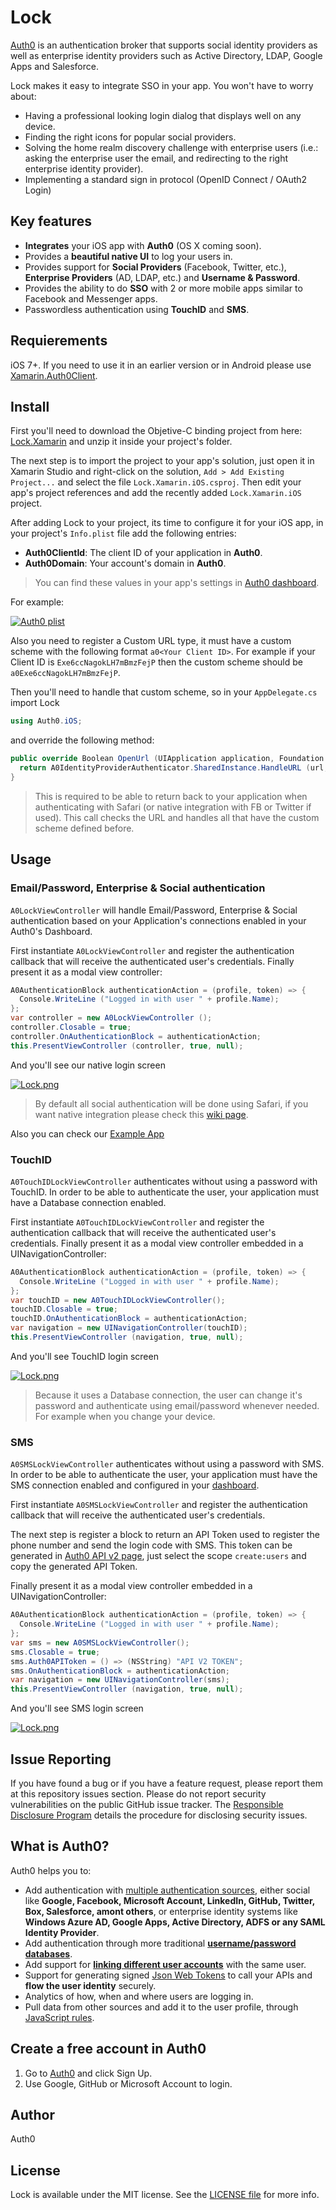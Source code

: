 # Lock

[Auth0](https://auth0.com) is an authentication broker that supports social identity providers as well as enterprise identity providers such as Active Directory, LDAP, Google Apps and Salesforce.

Lock makes it easy to integrate SSO in your app. You won't have to worry about:

* Having a professional looking login dialog that displays well on any device.
* Finding the right icons for popular social providers.
* Solving the home realm discovery challenge with enterprise users (i.e.: asking the enterprise user the email, and redirecting to the right enterprise identity provider).
* Implementing a standard sign in protocol (OpenID Connect / OAuth2 Login)

## Key features

* **Integrates** your iOS app with **Auth0** (OS X coming soon).
* Provides a **beautiful native UI** to log your users in.
* Provides support for **Social Providers** (Facebook, Twitter, etc.), **Enterprise Providers** (AD, LDAP, etc.) and **Username & Password**.
* Provides the ability to do **SSO** with 2 or more mobile apps similar to Facebook and Messenger apps.
* Passwordless authentication using **TouchID** and **SMS**.

## Requierements

iOS 7+. If you need to use it in an earlier version or in Android please use [Xamarin.Auth0Client](https://github.com/auth0/Xamarin.Auth0Client).

## Install

First you'll need to download the Objetive-C binding project from here: [Lock.Xamarin](https://github.com/auth0/Lock.Xamarin/releases/download/1.0.0/Lock.Xamarin.zip) and unzip it inside your project's folder.

The next step is to import the project to your app's solution, just open it in Xamarin Studio and right-click on the solution, `Add > Add Existing Project...` and select the file `Lock.Xamarin.iOS.csproj`. Then edit your app's project references and add the recently added `Lock.Xamarin.iOS` project.

After adding Lock to your project, its time to configure it for your iOS app, in your project's `Info.plist` file add the following entries:

* __Auth0ClientId__: The client ID of your application in __Auth0__.
* __Auth0Domain__: Your account's domain in __Auth0__.

> You can find these values in your app's settings in [Auth0 dashboard](https://app.auth0.com/#/applications).

For example:

[![Auth0 plist](http://assets.auth0.com/mobile-sdk-lock/example-plist.png)](http://auth0.com)

Also you need to register a Custom URL type, it must have a custom scheme with the following format `a0<Your Client ID>`. For example if your Client ID is `Exe6ccNagokLH7mBmzFejP` then the custom scheme should be `a0Exe6ccNagokLH7mBmzFejP`.

Then you'll need to handle that custom scheme, so in your `AppDelegate.cs` import Lock

```c#
using Auth0.iOS;
```

and override the following method:

```c#
public override Boolean OpenUrl (UIApplication application, Foundation.NSUrl url, string sourceApplication, Foundation.NSObject annotation) {
  return A0IdentityProviderAuthenticator.SharedInstance.HandleURL (url, sourceApplication);
}
```

> This is required to be able to return back to your application when authenticating with Safari (or native integration with FB or Twitter if used). This call checks the URL and handles all that have the custom scheme defined before.

## Usage

### Email/Password, Enterprise & Social authentication

`A0LockViewController` will handle Email/Password, Enterprise & Social authentication based on your Application's connections enabled in your Auth0's Dashboard.

First instantiate `A0LockViewController` and register the authentication callback that will receive the authenticated user's credentials. Finally present it as a modal view controller:

```c#
A0AuthenticationBlock authenticationAction = (profile, token) => {
  Console.WriteLine ("Logged in with user " + profile.Name);
};
var controller = new A0LockViewController ();
controller.Closable = true;
controller.OnAuthenticationBlock = authenticationAction;
this.PresentViewController (controller, true, null);
```
And you'll see our native login screen

[![Lock.png](http://blog.auth0.com.s3.amazonaws.com/Lock-Widget-Screenshot.png)](https://auth0.com)

> By default all social authentication will be done using Safari, if you want native integration please check this [wiki page](https://github.com/auth0/Lock.Xamarin/wiki/Native-Social-Authentication).

Also you can check our [Example App](https://github.com/auth0/Lock.Xamarin/tree/master/iOS/Sample)

### TouchID

`A0TouchIDLockViewController` authenticates without using a password with TouchID. In order to be able to authenticate the user, your application must have a Database connection enabled.

First instantiate `A0TouchIDLockViewController` and register the authentication callback that will receive the authenticated user's credentials. Finally present it as a modal view controller embedded in a UINavigationController:
```c#
A0AuthenticationBlock authenticationAction = (profile, token) => {
  Console.WriteLine ("Logged in with user " + profile.Name);
};
var touchID = new A0TouchIDLockViewController();
touchID.Closable = true;
touchID.OnAuthenticationBlock = authenticationAction;
var navigation = new UINavigationController(touchID);
this.PresentViewController (navigation, true, null);
```
And you'll see TouchID login screen

[![Lock.png](http://blog.auth0.com.s3.amazonaws.com/Lock-TouchID-Screenshot.png)](https://auth0.com)

> Because it uses a Database connection, the user can change it's password and authenticate using email/password whenever needed. For example when you change your device.

### SMS

`A0SMSLockViewController` authenticates without using a password with SMS. In order to be able to authenticate the user, your application must have the SMS connection enabled and configured in your [dashboard](https://app.auth0.com/#/connections/passwordless).

First instantiate `A0SMSLockViewController` and register the authentication callback that will receive the authenticated user's credentials.

The next step is register a block to return an API Token used to register the  phone number and send the login code with SMS. This token can be generated in  [Auth0 API v2 page](https://docs.auth0.com/apiv2), just select the scope `create:users` and copy the generated API Token.

Finally present it as a modal view controller embedded in a UINavigationController:
```c#
A0AuthenticationBlock authenticationAction = (profile, token) => {
  Console.WriteLine ("Logged in with user " + profile.Name);
};
var sms = new A0SMSLockViewController();
sms.Closable = true;
sms.Auth0APIToken = () => (NSString) "API V2 TOKEN";
sms.OnAuthenticationBlock = authenticationAction;
var navigation = new UINavigationController(sms);
this.PresentViewController (navigation, true, null);
```
And you'll see SMS login screen

[![Lock.png](http://blog.auth0.com.s3.amazonaws.com/Lock-SMS-Screenshot.png)](https://auth0.com)

## Issue Reporting

If you have found a bug or if you have a feature request, please report them at this repository issues section. Please do not report security vulnerabilities on the public GitHub issue tracker. The [Responsible Disclosure Program](https://auth0.com/whitehat) details the procedure for disclosing security issues.

## What is Auth0?

Auth0 helps you to:

* Add authentication with [multiple authentication sources](https://docs.auth0.com/identityproviders), either social like **Google, Facebook, Microsoft Account, LinkedIn, GitHub, Twitter, Box, Salesforce, amont others**, or enterprise identity systems like **Windows Azure AD, Google Apps, Active Directory, ADFS or any SAML Identity Provider**.
* Add authentication through more traditional **[username/password databases](https://docs.auth0.com/mysql-connection-tutorial)**.
* Add support for **[linking different user accounts](https://docs.auth0.com/link-accounts)** with the same user.
* Support for generating signed [Json Web Tokens](https://docs.auth0.com/jwt) to call your APIs and **flow the user identity** securely.
* Analytics of how, when and where users are logging in.
* Pull data from other sources and add it to the user profile, through [JavaScript rules](https://docs.auth0.com/rules).

## Create a free account in Auth0

1. Go to [Auth0](https://auth0.com) and click Sign Up.
2. Use Google, GitHub or Microsoft Account to login.

## Author

Auth0

## License

Lock is available under the MIT license. See the [LICENSE file](LICENSE) for more info.
